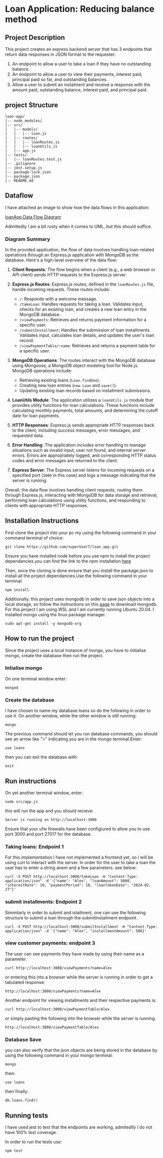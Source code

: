 # Loan Application: Reducing balance method

## Project Description

This project creates an express backend server that has 3 endpoints that return data responses in JSON
format to the requester:
1. An endpoint to allow a user to take a loan if they have no outstanding balance.
2. An endpoint to allow a user to view their payments, interest paid, principal paid so far, and
outstanding balances.
3. Allow a user to submit an instalment and receive a response with the amount paid, outstanding
balance, interest paid, and principal paid.


## project Structure
```
loan-app/
|-- node_modules/
|-- src/
|   |-- models/
|   |   |-- loan.js
|   |-- routes/
|   |   |-- loanRoutes.js
|   |   |-- loanUtils.js
|   |-- app.js
|-- tests/
|   |-- loanRoutes.test.js
|-- .gitignore
|-- jest.setup.js
|-- package-lock.json
|-- package.json
|-- README.md
```

## Dataflow

I have attached an image to show how the data flows in this application:

[loanApp Data Flow Diagram](LoanApp.jpg)


Admittedly I am a bit rusty when it comes to UML, but this should suffice.

### Diagram Summary

In the provided application, the flow of data involves handling loan-related operations through an Express.js application with MongoDB as the database. Here's a high-level overview of the data flow:

1. **Client Requests**: The flow begins when a client (e.g., a web browser or API client) sends HTTP requests to the Express.js server.

2. **Express.js Routes**: Express.js routes, defined in the `loanRoutes.js` file, handle incoming requests. These routes include:

   - `/`: Responds with a welcome message.
   - `/takeLoan`: Handles requests for taking a loan. Validates input, checks for an existing loan, and creates a new loan entry in the MongoDB database.
   - `/viewPayments`: Retrieves and returns payment information for a specific user.
   - `/submitInstallment`: Handles the submission of loan installments. Validates input, calculates loan details, and updates the user's loan record.
   - `/viewPaymentTable/:name`: Retrieves and returns a payment table for a specific user.

3. **MongoDB Operations**: The routes interact with the MongoDB database using Mongoose, a MongoDB object modeling tool for Node.js. MongoDB operations include:

   - Retrieving existing loans (`Loan.findOne`).
   - Creating new loan entries (`new Loan` and `save()`).
   - Updating existing loan records based on installment submissions.

4. **LoanUtils Module**: The application utilizes a `loanUtils.js` module that provides utility functions for loan calculations. These functions include calculating monthly payments, total amounts, and determining the cutoff date for loan payments.

5. **HTTP Responses**: Express.js sends appropriate HTTP responses back to the client, including success messages, error messages, and requested data.

6. **Error Handling**: The application includes error handling to manage situations such as invalid input, user not found, and internal server errors. Errors are appropriately logged, and corresponding HTTP status codes and error messages are returned to the client.

7. **Express Server**: The Express server listens for incoming requests on a specified port (`3000` in this case) and logs a message indicating that the server is running.

Overall, the data flow involves handling client requests, routing them through Express.js, interacting with MongoDB for data storage and retrieval, performing loan calculations using utility functions, and responding to clients with appropriate HTTP responses.


## Installation Instructions

First clone the project into your pc my using the following command in your command terminal of choice:

```
git clone https://github.com/superUserT/loan_app.git
```

Ensure you have installed node before you use npm to install the project dependancies.you can find the link 
to the npm installation [here](https://nodejs.org/en/download)

Then, once the cloning is done ensure that you install the package.json to install all the project dependancies.Use the following command in your terminal:

```
npm install
```

Additionally, this project uses mongodb in order to save json objects into a local storage, so follow the instructions on this [page](https://www.mongodb.com/docs/manual/tutorial/install-mongodb-on-ubuntu/) to download mongodb. For this project I am using WSL and I am currently running Ubuntu 20.04. I installed mongo using the linux package manager. 

```
sudo apt-get install -y mongodb-org
```

## How to run the project

Since the project uses a local instance of mongo, you have to initialise mongo, create the database then run the project.

### Intialise mongo

On one terminal window enter:

```
mongod
```

### Create the database

I have chosen to name my database loans so do the following in order to use it.
On another window, while the other window is still running:

```
mongo
```

The previous command should let you run database commands, you should see an arrow like ">" indicating you are in the mongo terminal.Enter:

```
use loans
```
then you can exit the database with:

```
exit
```


## Run instructions

On yet another terminal window, enter:

```
node src/app.js
```

this will run the app and you should recieve:

```
Server is running on http://localhost:3000
```

Ensure that your ufw firewalls have been configiured to allow you to use port 3000 and port 27017 for the database.


### Taking loans: Endpoint 1

For this implementation I have not implemented a frontend yet, so I will be using curl to interact with the server. In order for the user to take a loan the user has to enter a string anem and a few parameters. see below:

```
curl -X POST http://localhost:3000/takeLoan -H "Content-Type: application/json" -d '{"name": "Alex", "loanAmount": 5000, "interestRate": 10, "paymentPeriod": 18, "loanTakenDate": "2024-02-27"}'
```


### submit installments: Endpoint 2

Simmilarly in order to submit and istallment, one can use the following structure to submit a loan through the submitInstallment endpoint.

```
curl -X POST http://localhost:3000/submitInstallment -H "Content-Type: application/json" -d '{"name": "Alex", "installmentAmount": 500}'
```

### view customer payments: endpoint 3

The user can see payments they have made by using their name as a parameter.

```
curl http://localhost:3000/viewPayments?name=Alex
```

or entering this into a browser while the server is running in order to get a tabulated response:

```
http://localhost:3000/viewPayments?name=Alex
```

Another endpoint for viewing installments and their respective payments is:


```
curl http://localhost:3000/viewPaymentTable/Alex
```

or simply pasting the following into the browser while the server is running.

```
http://localhost:3000/viewPaymentTable/Alex
```


### Database Save

you can also verify that the json objects are being stored in the database by using the following command in your mongo terminal:

```
mongo
```

then:

```
use loans
```

then finally:

```
db.loans.find()
```


## Running tests

I have used jest to test that the endpoints are working, admitedlly I do not have 100% test coverage.

In order to run the tests use: 

```
npm test
```